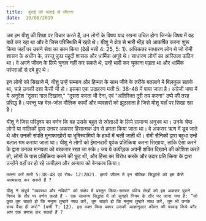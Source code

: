 ```yaml
---
title:  बुराई को भलाई से जीतना
date:  19/08/2019
---
```


जब हम यीशु की शिक्षा पर विचार करते हैं, उन लोगों के विषय याद रखना उचित होगा जिनके विषय में वह बातें कर रहा था और वे जिस परिस्थिति में रहते थे। यीशु ने क्षेत्र से भारी भीड़ को आकर्षित करना शुरू किया जहाँ पर उसने सेवा का काम किया (देखें मत्ती 4: 25, 5: 1). अधिकतर साधारण लोग थे जो रोमी शासन के अधीन के, परन्तु कुछ यहूदी शासक और धार्मिक अगुवे थे। साधारण लोगों का आस्तित्व कठिन था। वे अपने जीवन के लिये चुनाव नहीं कर सकते थे, उन्हें भारी कर चुकाना पड़ता था और धार्मिक परंपराओं से दबे हुए थे।

इन लोगों को सिखाने में, यीशु उन्हें सम्मान और हिम्मत के साथ जीने के तरीके बतलाने में बिलकुल सतर्क था, चाहे उनकी दशा कैसी भी हो। इसका एक उदाहरण मत्ती 5: 38-48 में पाया जाता है। अग्रेजी भाषा में ये अनुदेश "दूसरा गाल दिखाना," "दूसरा करता भी देना, एवं "अतिरिक्त दूरी तय करना" ठप्पे की तरह प्रसिद्ध है। परन्तु यह मेल-जोल मौलिक कार्यों और व्यवहारों को झुठलाता है जिसे यीशु यहाँ पर सिखा रहा है।

यीशु ने जिस परिदृश्य का वर्णन कि वह उसके बहुत से स्रोताओं के लिये सामान्य अनुभव था। उनके श्रेष्ठ लोगों या मालिकों द्वारा उनपर अकसर हिंसात्मक ढंग से हमला किया जाता था। वे अकसर ऋण में डूब जाते थे और उनकी संपति मुनाफाखोरों या भूमिस्वामियों के हाथों में चली जाती थी। रोमी सैनिकों द्वारा बहुधा उन्हें बलात श्रम कराया जाता था। यीशु ने लोगों को ईमानदारी पूर्वक प्रतिक्रिया करना सिखाया, ताकि ऐसा करने के द्वारा उनका मानवता को बरकरार रखा जा सके। जब ये उत्पीड़क अपनी शक्ति दिखाने की कोशिश करते तो, लोगों के पास प्रतिक्रिया करने की छूट थी, और हिंसा का विरोध करके और उदार प्रति क्रिया के द्वारा उन्होंने वहाँ पर हो रहे उत्पीड़न और अन्याय को बेनकाब किया।

`तलना करें मत्ती 5:38-48 एवं रोम० 12:2021. हमारे जीवन में इन मौलिक सिद्धांतों को हम कैसे आत्मसात् कर सकते हैं ?`

`यीशु ने संपूर्ण "व्यवस्था और नबियों" को संक्षेप में प्रस्तुत किया-समस्त पवित्र लेखों को हम अकसर पुराने नियम के तौर पर वर्णन करते हैं - एक सामान्य सिद्धांत में जो सुनहरे नियम के तौर पर जाना गया है: “जो कुछ तुम चाहते हो कि मनुष्य तुम्हारे साथ करें, तुम चाहते हो कि मनुष्य तुम्हारे साथ करें, तुम भी उनके साथ वैसा ही करो" (मत्ती 7: 12). इस वक्त किस प्रकार उसकी आज्ञानुसार कीमत की परवाह किये बगैर आप एक प्रयास कर सकते हैं ?`